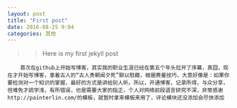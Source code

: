 ```yaml
---  
layout: post  
title: "First post"  
date: 2016-08-25 9:04
categories: 其他  
---  
```


>> Here is my first jekyll post  

        首次在github上开始写博客，其实我的职业生涯已经在第五个年头拉开了序幕，真囧，现在才开始写博客，拿着古人的“古人贵朝闻夕死”聊以慰藉，根据费曼技巧，大意好像是：如果你要检测对一个知识的掌握，最好的方式是讲给别人听。所以，开通博客，记录所得，与众分享，但难免才疏学浅，有所错误，也是需要大家的指正，个人对网络前段语言研究不深，非常感谢http://painterlin.com/的模板，就暂时拿来模板来用了，评论模块还没添加会尽快添加
